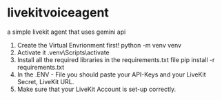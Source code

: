 # livekitvoiceagent
a simple livekit agent that uses gemini api 
1. Create the Virtual Envrionment first! python -m venv venv   
2. Activate it .venv\Scripts\activate
3. Install all the required libraries in the requirements.txt file pip install -r requirements.txt
4. In the .ENV - File you should paste your API-Keys and your LiveKit Secret, LiveKit URL.
5. Make sure that your LiveKit Account is set-up correctly. 

